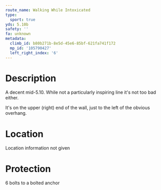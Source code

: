 ```yaml
---
route_name: Walking While Intoxicated
type:
  sport: true
yds: 5.10b
safety: ''
fa: unknown
metadata:
  climb_id: b80b271b-8e5d-45e6-85bf-621fa741f172
  mp_id: '105790427'
  left_right_index: '6'
---
```

# Description
A decent mid-5.10.  While not a particularly inspiring line it's not too bad either.

It's on the upper (right) end of the wall, just to the left of the obvious overhang.

# Location
Location information not given

# Protection
6 bolts to a bolted anchor
